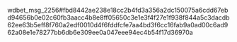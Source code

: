 wdbet_msg_2256#fbd8442ae238e18cc2b4fd3a356a2dc150075a6cdd67ebd94656b0e02c60fb3aacc4b8e8ff05650c3e1e3f4f27e1f938f844a5c3dacdb62ee63b5eff8f760a2edf0010d4f6fddfcfe7aa4bd3f6cc16fab9a0ad00c6ad962a08e1e78277bb6db6e309ee0a047eee94ec4b54f17d36970a
